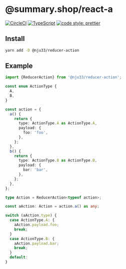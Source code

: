 # @summary.shop/react-a

[![CircleCI](https://circleci.com/gh/nju33/react-a.svg?style=svg&circle-token=9c6b0217483ac8aca3220b42a652f08e0b36cfa4)](https://circleci.com/gh/nju33/react-a)
[![TypeScript](https://badges.frapsoft.com/typescript/code/typescript.svg?v=101)](https://github.com/ellerbrock/typescript-badges/)
[![code style: prettier](https://img.shields.io/badge/code_style-prettier-ff69b4.svg?style=flat-square)](https://github.com/prettier/prettier)

## Install

```bash
yarn add -D @nju33/reducer-action
```

## Example

```ts
import {ReducerAction} from '@nju33/reducer-action';

const enum ActionType {
  A,
  B,
}

const action = {
  a() {
    return {
      type: ActionType.A as ActionType.A,
      payload: {
        foo: 'foo',
      },
    };
  },
  b() {
    return {
      type: ActionType.B as ActionType.B,
      payload: {
        bar: 'bar',
      },
    };
  },
};

type Action = ReducerAction<typeof action>;

const aAction: Action = action.a() as any;

switch (aAction.type) {
  case ActionType.A: {
    aAction.payload.foo;
    break;
  }
  case ActionType.B: {
    aAction.payload.bar;
    break;
  }
  default:
}

```
